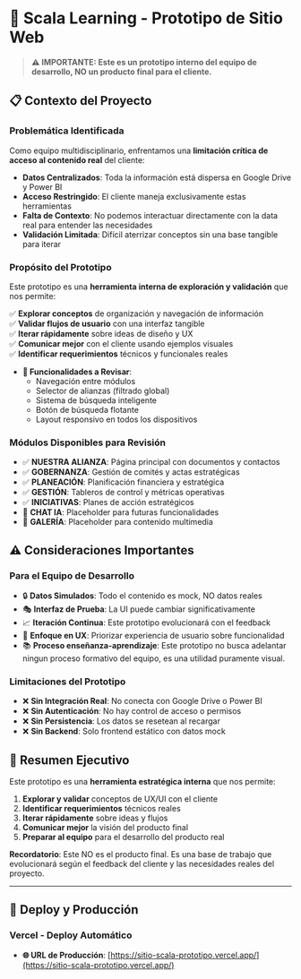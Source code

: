 # 🚀 **Scala Learning - Prototipo de Sitio Web**

> **⚠️ IMPORTANTE: Este es un prototipo interno del equipo de desarrollo, NO un producto final para el cliente.**

## 📋 **Contexto del Proyecto**

### **Problemática Identificada**
Como equipo multidisciplinario, enfrentamos una **limitación crítica de acceso al contenido real** del cliente:

- **Datos Centralizados**: Toda la información está dispersa en Google Drive y Power BI
- **Acceso Restringido**: El cliente maneja exclusivamente estas herramientas
- **Falta de Contexto**: No podemos interactuar directamente con la data real para entender las necesidades
- **Validación Limitada**: Difícil aterrizar conceptos sin una base tangible para iterar

### **Propósito del Prototipo**
Este prototipo es una **herramienta interna de exploración y validación** que nos permite:

✅ **Explorar conceptos** de organización y navegación de información  
✅ **Validar flujos de usuario** con una interfaz tangible  
✅ **Iterar rápidamente** sobre ideas de diseño y UX  
✅ **Comunicar mejor** con el cliente usando ejemplos visuales  
✅ **Identificar requerimientos** técnicos y funcionales reales  


- **🎯 Funcionalidades a Revisar**:
  - Navegación entre módulos
  - Selector de alianzas (filtrado global)
  - Sistema de búsqueda inteligente
  - Botón de búsqueda flotante
  - Layout responsivo en todos los dispositivos

### **Módulos Disponibles para Revisión**
- ✅ **NUESTRA ALIANZA**: Página principal con documentos y contactos
- ✅ **GOBERNANZA**: Gestión de comités y actas estratégicas  
- ✅ **PLANEACIÓN**: Planificación financiera y estratégica
- ✅ **GESTIÓN**: Tableros de control y métricas operativas
- ✅ **INICIATIVAS**: Planes de acción estratégicos
- 🔄 **CHAT IA**: Placeholder para futuras funcionalidades
- 🔄 **GALERÍA**: Placeholder para contenido multimedia


## ⚠️ **Consideraciones Importantes**

### **Para el Equipo de Desarrollo**
- 🔒 **Datos Simulados**: Todo el contenido es mock, NO datos reales
- 🎭 **Interfaz de Prueba**: La UI puede cambiar significativamente
- 📈 **Iteración Continua**: Este prototipo evolucionará con el feedback
- 🎯 **Enfoque en UX**: Priorizar experiencia de usuario sobre funcionalidad
- 📚 **Proceso enseñanza-aprendizaje**: Este prototipo no busca adelantar ningun proceso formativo del equipo, es una utilidad puramente visual.

### **Limitaciones del Prototipo**
- ❌ **Sin Integración Real**: No conecta con Google Drive o Power BI
- ❌ **Sin Autenticación**: No hay control de acceso o permisos
- ❌ **Sin Persistencia**: Los datos se resetean al recargar
- ❌ **Sin Backend**: Solo frontend estático con datos mock


## 🎯 **Resumen Ejecutivo**

Este prototipo es una **herramienta estratégica interna** que nos permite:

1. **Explorar y validar** conceptos de UX/UI con el cliente
2. **Identificar requerimientos** técnicos reales
3. **Iterar rápidamente** sobre ideas y flujos
4. **Comunicar mejor** la visión del producto final
5. **Preparar al equipo** para el desarrollo del producto real

**Recordatorio**: Este NO es el producto final. Es una base de trabajo que evolucionará según el feedback del cliente y las necesidades reales del proyecto.

---

## 🚀 **Deploy y Producción**

### **Vercel - Deploy Automático**
- **🌐 URL de Producción**: [https://sitio-scala-prototipo.vercel.app/](https://sitio-scala-prototipo.vercel.app/)

